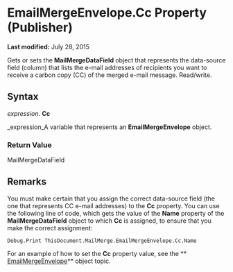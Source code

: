 
# EmailMergeEnvelope.Cc Property (Publisher)

 **Last modified:** July 28, 2015

Gets or sets the  **MailMergeDataField** object that represents the data-source field (column) that lists the e-mail addresses of recipients you want to receive a carbon copy (CC) of the merged e-mail message. Read/write.

## Syntax

 _expression_. **Cc**

 _expression_A variable that represents an  **EmailMergeEnvelope** object.


### Return Value

MailMergeDataField


## Remarks

You must make certain that you assign the correct data-source field (the one that represents CC e-mail addresses) to the  **Cc** property. You can use the following line of code, which gets the value of the **Name** property of the **MailMergeDataField** object to which **Cc** is assigned, to ensure that you make the correct assignment:


```
Debug.Print ThisDocument.MailMerge.EmailMergeEnvelope.Cc.Name
```

For an example of how to set the  **Cc** property value, see the ** [EmailMergeEnvelope](555dd80e-bac2-96dd-4256-ad1b8006da0f.md)** object topic.

